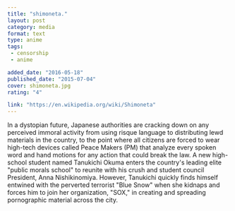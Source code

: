```yaml
---
title: "shimoneta."
layout: post
category: media
format: text
type: anime
tags: 
 - censorship
 - anime

added_date: "2016-05-18"
published_date: "2015-07-04"
cover: shimoneta.jpg
rating: "4"

link: "https://en.wikipedia.org/wiki/Shimoneta"
---
```


In a dystopian future, Japanese authorities are cracking down on any perceived
immoral activity from using risque language to distributing lewd materials in
the country, to the point where all citizens are forced to wear high-tech
devices called Peace Makers (PM) that analyze every spoken word and hand
motions for any action that could break the law.  A new high-school student
named Tanukichi Okuma enters the country's leading elite "public morals school"
to reunite with his crush and student council President, Anna Nishikinomiya.
However, Tanukichi quickly finds himself entwined with the perverted terrorist
"Blue Snow" when she kidnaps and forces him to join her organization, "SOX," in
creating and spreading pornographic material across the city.  
